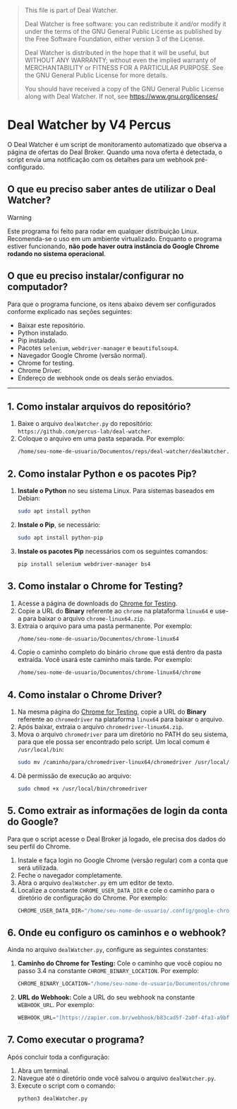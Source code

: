 > This file is part of Deal Watcher.
>
> Deal Watcher is free software: you can redistribute it and/or modify
> it under the terms of the GNU General Public License as published by
> the Free Software Foundation, either version 3 of the License.
>
> Deal Watcher is distributed in the hope that it will be useful,
> but WITHOUT ANY WARRANTY; without even the implied warranty of
> MERCHANTABILITY or FITNESS FOR A PARTICULAR PURPOSE. See the
> GNU General Public License for more details.
>
> You should have received a copy of the GNU General Public License
> along with Deal Watcher. If not, see <https://www.gnu.org/licenses/>

# Deal Watcher by V4 Percus

O Deal Watcher é um script de monitoramento automatizado que observa a página de ofertas do Deal Broker. Quando uma nova oferta é detectada, o script envia uma notificação com os detalhes para um webhook pré-configurado.

## O que eu preciso saber antes de utilizar o Deal Watcher?

> [!WARNING]
> Este programa foi feito para rodar em qualquer distribuição Linux. Recomenda-se o uso em um ambiente virtualizado. Enquanto o programa estiver funcionando, **não pode haver outra instância do Google Chrome rodando no sistema operacional**.

## O que eu preciso instalar/configurar no computador?

Para que o programa funcione, os itens abaixo devem ser configurados conforme explicado nas seções seguintes:

* Baixar este repositório.
* Python instalado.
* Pip instalado.
* Pacotes `selenium`, `webdriver-manager` e `beautifulsoup4`.
* Navegador Google Chrome (versão normal).
* Chrome for testing.
* Chrome Driver.
* Endereço de webhook onde os deals serão enviados.

---

## 1. Como instalar arquivos do repositório?

1.  Baixe o arquivo `dealWatcher.py` do repositório: `https://github.com/percus-lab/deal-watcher`.
2.  Coloque o arquivo em uma pasta separada. Por exemplo:
    ```bash
    /home/seu-nome-de-usuario/Documentos/reps/deal-watcher/dealWatcher.py
    ```

## 2. Como instalar Python e os pacotes Pip?

1.  **Instale o Python** no seu sistema Linux. Para sistemas baseados em Debian:
    ```sh
    sudo apt install python
    ```
2.  **Instale o Pip**, se necessário:
    ```sh
    sudo apt install python-pip
    ```
3.  **Instale os pacotes Pip** necessários com os seguintes comandos:
    ```sh
    pip install selenium webdriver-manager bs4
    ```

## 3. Como instalar o Chrome for Testing?

1.  Acesse a página de downloads do [Chrome for Testing](https://googlechromelabs.github.io/chrome-for-testing/).
2.  Copie a URL do **Binary** referente ao `chrome` na plataforma `linux64` e use-a para baixar o arquivo `chrome-linux64.zip`.
3.  Extraia o arquivo para uma pasta permanente. Por exemplo:
    ```bash
    /home/seu-nome-de-usuario/Documentos/chrome-linux64
    ```
4.  Copie o caminho completo do binário `chrome` que está dentro da pasta extraída. Você usará este caminho mais tarde. Por exemplo:
    ```bash
    /home/seu-nome-de-usuario/Documentos/chrome-linux64/chrome
    ```

## 4. Como instalar o Chrome Driver?

1.  Na mesma página do [Chrome for Testing](https://googlechromelabs.github.io/chrome-for-testing/), copie a URL do **Binary** referente ao `chromedriver` na plataforma `linux64` para baixar o arquivo.
2.  Após baixar, extraia o arquivo `chromedriver-linux64.zip`.
3.  Mova o arquivo `chromedriver` para um diretório no PATH do seu sistema, para que ele possa ser encontrado pelo script. Um local comum é `/usr/local/bin`:
    ```sh
    sudo mv /caminho/para/chromedriver-linux64/chromedriver /usr/local/bin/
    ```
4.  Dê permissão de execução ao arquivo:
    ```sh
    sudo chmod +x /usr/local/bin/chromedriver
    ```

## 5. Como extrair as informações de login da conta do Google?

Para que o script acesse o Deal Broker já logado, ele precisa dos dados do seu perfil do Chrome.

1.  Instale e faça login no Google Chrome (versão regular) com a conta que será utilizada.
2.  Feche o navegador completamente.
3.  Abra o arquivo `dealWatcher.py` em um editor de texto.
4.  Localize a constante `CHROME_USER_DATA_DIR` e cole o caminho para o diretório de configuração do Chrome. Por exemplo:
    ```python
    CHROME_USER_DATA_DIR="/home/seu-nome-de-usuario/.config/google-chrome"
    ```

## 6. Onde eu configuro os caminhos e o webhook?

Ainda no arquivo `dealWatcher.py`, configure as seguintes constantes:

1.  **Caminho do Chrome for Testing:** Cole o caminho que você copiou no passo 3.4 na constante `CHROME_BINARY_LOCATION`. Por exemplo:
    ```python
    CHROME_BINARY_LOCATION="/home/seu-nome-de-usuario/Documentos/chrome-linux64/chrome"
    ```
2.  **URL do Webhook:** Cole a URL do seu webhook na constante `WEBHOOK_URL`. Por exemplo:
    ```python
    WEBHOOK_URL="[https://zapier.com.br/webhook/b83cad5f-2a0f-4fa3-a9bf-efc3c5d9ec4](https://zapier.com.br/webhook/b83cad5f-2a0f-4fa3-a9bf-efc3c5d9ec4)"
    ```

## 7. Como executar o programa?

Após concluir toda a configuração:

1.  Abra um terminal.
2.  Navegue até o diretório onde você salvou o arquivo `dealWatcher.py`.
3.  Execute o script com o comando:
    ```sh
    python3 dealWatcher.py
    ```
